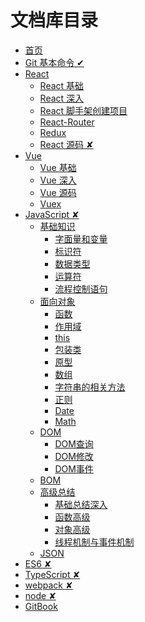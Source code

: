 # 文档库目录

- [首页](README.md)
- [Git 基本命令 ✔](./src/Git/README.md)
- [React](./src/React/README.md)
  - [React 基础](./src/React/01_react_base.md)
  - [React 深入](./src/React/02_react_component_programming.md)
  - [React 脚手架创建项目](./src/React/03_react_practice.md)
  - [React-Router](./src/React/04_react-router.md)
  - [Redux](./src/React/05_redux.md)
  - [React 源码 ✘]()
- [Vue](./src/Vue/README.md)
  - [Vue 基础](./src/Vue/01_vue_base.md)
  - [Vue 深入](./src/Vue/02_vue_component_programming.md)
  - [Vue 源码](./src/Vue/03_vue_source.md)
  - [Vuex](./src/Vue/04_vuex.md)
- [JavaScript ✘](./src/JavaScript/README.md)
  - [基础知识](./src/JavaScript/basic/README.md)
    - [字面量和变量](./src/JavaScript/basic/01_variable.md)
    - [标识符](./src/JavaScript/basic/02_identifier.md)
    - [数据类型](./src/JavaScript/basic/03_datatype.md)
    - [运算符](./src/JavaScript/basic/04_operator.md)
    - [流程控制语句](./src/JavaScript/basic/05_process_control.md)
  - [面向对象](./src/JavaScript/object/README.md)
    - [函数](./src/JavaScript/object/01_variable.md)
    - [作用域](./src/JavaScript/object/02_scope.md)
    - [this](./src/JavaScript/object/03_this.md)
    - [包装类](./src/JavaScript/object/04_class.md)
    - [原型](./src/JavaScript/object/05_prototype.md)
    - [数组](./src/JavaScript/object/06_array.md)
    - [字符串的相关方法](./src/JavaScript/object/07_string_func.md)
    - [正则](./src/JavaScript/object/08_regexp.md)
    - [Date](./src/JavaScript/object/09_date.md)
    - [Math](./src/JavaScript/object/10_math.md)
  - [DOM](./src/JavaScript/DOM/README.md)
    - [DOM查询](./src/JavaScript/DOM/01_search.md)
    - [DOM修改](./src/JavaScript/DOM/02_edit.md)
    - [DOM事件](./src/JavaScript/DOM/03_event.md)
  - [BOM](./src/JavaScript/DOM/README.md)
  - [高级总结](./src/JavaScript/DOM/README.md)
    - [基础总结深入](./src/JavaScript/DOM/01_search.md)
    - [函数高级](./src/JavaScript/DOM/02_edit.md)
    - [对象高级](./src/JavaScript/DOM/03_event.md)
    - [线程机制与事件机制](./src/JavaScript/DOM/03_event.md)
  - [JSON](./src/JavaScript/DOM/README.md)
- [ES6 ✘]()
- [TypeScript ✘]()
- [webpack ✘]()
- [node ✘]()
- [GitBook](./src/GitBook/README.md)
